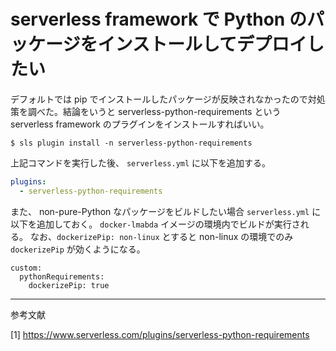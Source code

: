 # serverless framework で Python のパッケージをインストールしてデプロイしたい
デフォルトでは pip でインストールしたパッケージが反映されなかったので対処策を調べた。結論をいうと serverless-python-requirements という serverless framework のプラグインをインストールすればいい。

```
$ sls plugin install -n serverless-python-requirements
```

上記コマンドを実行した後、 `serverless.yml` に以下を追加する。

```yaml
plugins:
  - serverless-python-requirements
```

また、 non-pure-Python なパッケージをビルドしたい場合 `serverless.yml` に以下を追加しておく。 `docker-lmabda` イメージの環境内でビルドが実行される。
なお、`dockerizePip: non-linux` とすると non-linux の環境でのみ `dockerizePip` が効くようになる。

```
custom:
  pythonRequirements:
    dockerizePip: true
```

---
参考文献

[1] https://www.serverless.com/plugins/serverless-python-requirements
